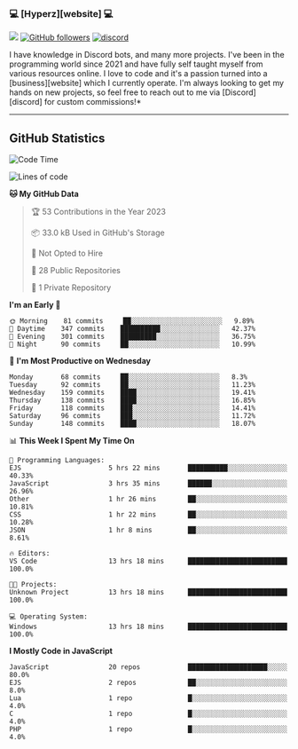 ### 💻 [Hyperz][website] 💻

![](https://komarev.com/ghpvc/?username=AstroProductions&label=Views&color=lightgrey)
[![GitHub followers](https://img.shields.io/github/followers/itz-hyperz?label=Follow&style=social)](https://github.com/AstroProductions)
[![discord](https://img.shields.io/badge/Join_Discord-5865F2.svg?&style=flat-square&logo=discord&logoColor=white&link=https://discord.gg/zAHHQBavWb)](https://discord.gg/zAHHQBavWb)

I have knowledge in Discord bots, and many more projects. I've been in the programming world since 2021 and have fully self taught myself from various resources online. I love to code and it's a passion turned into a [business][website] which I currently operate. I'm always looking to get my hands on new projects, so feel free to reach out to me via [Discord][discord] for custom commissions!*

----

## GitHub Statistics

<!--START_SECTION:waka-->
![Code Time](http://img.shields.io/badge/Code%20Time-477%20hrs%2013%20mins-blue)

![Lines of code](https://img.shields.io/badge/From%20Hello%20World%20I%27ve%20Written-43%20Thousand%20lines%20of%20code-blue)

**🐱 My GitHub Data** 

> 🏆 53 Contributions in the Year 2023
 > 
> 📦 33.0 kB Used in GitHub's Storage 
 > 
> 🚫 Not Opted to Hire
 > 
> 📜 28 Public Repositories 
 > 
> 🔑 1 Private Repository 
 > 
**I'm an Early 🐤** 

```text
🌞 Morning    81 commits     ██░░░░░░░░░░░░░░░░░░░░░░░   9.89% 
🌆 Daytime    347 commits    ██████████░░░░░░░░░░░░░░░   42.37% 
🌃 Evening    301 commits    █████████░░░░░░░░░░░░░░░░   36.75% 
🌙 Night      90 commits     ██░░░░░░░░░░░░░░░░░░░░░░░   10.99%

```
📅 **I'm Most Productive on Wednesday** 

```text
Monday       68 commits     ██░░░░░░░░░░░░░░░░░░░░░░░   8.3% 
Tuesday      92 commits     ██░░░░░░░░░░░░░░░░░░░░░░░   11.23% 
Wednesday    159 commits    ████░░░░░░░░░░░░░░░░░░░░░   19.41% 
Thursday     138 commits    ████░░░░░░░░░░░░░░░░░░░░░   16.85% 
Friday       118 commits    ███░░░░░░░░░░░░░░░░░░░░░░   14.41% 
Saturday     96 commits     ███░░░░░░░░░░░░░░░░░░░░░░   11.72% 
Sunday       148 commits    ████░░░░░░░░░░░░░░░░░░░░░   18.07%

```


📊 **This Week I Spent My Time On** 

```text
💬 Programming Languages: 
EJS                      5 hrs 22 mins       ██████████░░░░░░░░░░░░░░░   40.33% 
JavaScript               3 hrs 35 mins       ██████░░░░░░░░░░░░░░░░░░░   26.96% 
Other                    1 hr 26 mins        ██░░░░░░░░░░░░░░░░░░░░░░░   10.81% 
CSS                      1 hr 22 mins        ██░░░░░░░░░░░░░░░░░░░░░░░   10.28% 
JSON                     1 hr 8 mins         ██░░░░░░░░░░░░░░░░░░░░░░░   8.61%

🔥 Editors: 
VS Code                  13 hrs 18 mins      █████████████████████████   100.0%

🐱‍💻 Projects: 
Unknown Project          13 hrs 18 mins      █████████████████████████   100.0%

💻 Operating System: 
Windows                  13 hrs 18 mins      █████████████████████████   100.0%

```

**I Mostly Code in JavaScript** 

```text
JavaScript               20 repos            ████████████████████░░░░░   80.0% 
EJS                      2 repos             ██░░░░░░░░░░░░░░░░░░░░░░░   8.0% 
Lua                      1 repo              █░░░░░░░░░░░░░░░░░░░░░░░░   4.0% 
C                        1 repo              █░░░░░░░░░░░░░░░░░░░░░░░░   4.0% 
PHP                      1 repo              █░░░░░░░░░░░░░░░░░░░░░░░░   4.0%

```



<!--END_SECTION:waka-->
